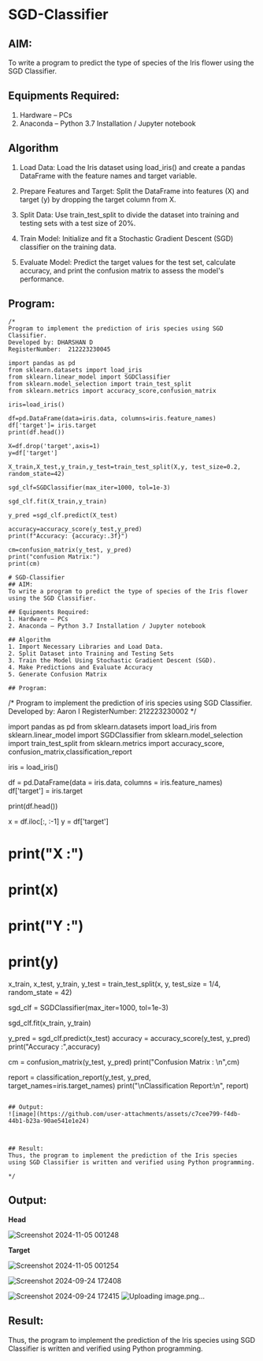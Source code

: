 # SGD-Classifier
## AIM:
To write a program to predict the type of species of the Iris flower using the SGD Classifier.

## Equipments Required:
1. Hardware – PCs
2. Anaconda – Python 3.7 Installation / Jupyter notebook

## Algorithm
1. Load Data: Load the Iris dataset using load_iris() and create a pandas DataFrame with the feature names and target variable.

2. Prepare Features and Target: Split the DataFrame into features (X) and target (y) by dropping the target column from X.

3. Split Data: Use train_test_split to divide the dataset into training and testing sets with a test size of 20%.

4. Train Model: Initialize and fit a Stochastic Gradient Descent (SGD) classifier on the training data.

5. Evaluate Model: Predict the target values for the test set, calculate accuracy, and print the confusion matrix to assess the model's performance.

## Program:
```
/*
Program to implement the prediction of iris species using SGD Classifier.
Developed by: DHARSHAN D
RegisterNumber:  212223230045

import pandas as pd
from sklearn.datasets import load_iris
from sklearn.linear_model import SGDClassifier
from sklearn.model_selection import train_test_split
from sklearn.metrics import accuracy_score,confusion_matrix

iris=load_iris()

df=pd.DataFrame(data=iris.data, columns=iris.feature_names)
df['target']= iris.target
print(df.head())

X=df.drop('target',axis=1)
y=df['target']

X_train,X_test,y_train,y_test=train_test_split(X,y, test_size=0.2, random_state=42)

sgd_clf=SGDClassifier(max_iter=1000, tol=1e-3)

sgd_clf.fit(X_train,y_train)

y_pred =sgd_clf.predict(X_test)

accuracy=accuracy_score(y_test,y_pred)
print(f"Accuracy: {accuracy:.3f}")

cm=confusion_matrix(y_test, y_pred)
print("confusion Matrix:")
print(cm)

# SGD-Classifier
## AIM:
To write a program to predict the type of species of the Iris flower using the SGD Classifier.

## Equipments Required:
1. Hardware – PCs
2. Anaconda – Python 3.7 Installation / Jupyter notebook

## Algorithm
1. Import Necessary Libraries and Load Data.
2. Split Dataset into Training and Testing Sets
3. Train the Model Using Stochastic Gradient Descent (SGD).
4. Make Predictions and Evaluate Accuracy
5. Generate Confusion Matrix

## Program:
```
/*
Program to implement the prediction of iris species using SGD Classifier.
Developed by: Aaron I
RegisterNumber:  212223230002
*/

import pandas as pd
from sklearn.datasets import load_iris
from sklearn.linear_model import SGDClassifier
from sklearn.model_selection import train_test_split
from sklearn.metrics import accuracy_score, confusion_matrix,classification_report

iris = load_iris()

df = pd.DataFrame(data = iris.data, columns = iris.feature_names)
df['target'] = iris.target

print(df.head())

x = df.iloc[:, :-1]
y = df['target']
# print("X :")
# print(x)
# print("Y :")
# print(y)

x_train, x_test, y_train, y_test = train_test_split(x, y, test_size = 1/4, random_state = 42)

sgd_clf = SGDClassifier(max_iter=1000, tol=1e-3)

sgd_clf.fit(x_train, y_train)

y_pred = sgd_clf.predict(x_test)
accuracy = accuracy_score(y_test, y_pred)
print("Accuracy :",accuracy)

cm = confusion_matrix(y_test, y_pred)
print("Confusion Matrix : \n",cm)

report = classification_report(y_test, y_pred, target_names=iris.target_names)
print("\nClassification Report:\n", report)
```

## Output:
![image](https://github.com/user-attachments/assets/c7cee799-f4db-44b1-b23a-90ae541e1e24)



## Result:
Thus, the program to implement the prediction of the Iris species using SGD Classifier is written and verified using Python programming.

*/
```

## Output:
**Head**

![Screenshot 2024-11-05 001248](https://github.com/user-attachments/assets/bff5a72e-3522-4004-93c2-835450615c09)

**Target**

![Screenshot 2024-11-05 001254](https://github.com/user-attachments/assets/9cff2ede-c2d1-49ff-88be-cfd1cffa8344)


![Screenshot 2024-09-24 172408](https://github.com/user-attachments/assets/35b69c63-c7e4-4cfa-9464-650470e200b5)

![Screenshot 2024-09-24 172415](https://github.com/user-attachments/assets/8bb140d0-28a7-429d-907d-f2a0708566c0)
![Uploading image.png…]()



## Result:
Thus, the program to implement the prediction of the Iris species using SGD Classifier is written and verified using Python programming.
